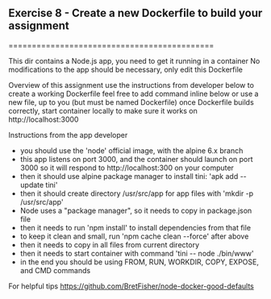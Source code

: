 ## Exercise 8 - Create a new Dockerfile to build your assignment
============================================

This dir contains a Node.js app, you need to get it running in a container
No modifications to the app should be necessary, only edit this Dockerfile

Overview of this assignment
use the instructions from developer below to create a working Dockerfile
feel free to add command inline below or use a new file, up to you (but must be named Dockerfile)
once Dockerfile builds correctly, start container locally to make sure it works on http://localhost:3000



Instructions from the app developer
- you should use the 'node' official image, with the alpine 6.x branch
- this app listens on port 3000, and the container should launch on port 3000
   so it will respond to http://localhost:300 on your computer
- then it should use alpine package manager to install tini: 'apk add --update tini'
- then it should create directory /usr/src/app for app files with 'mkdir -p /usr/src/app'
- Node uses a "package manager", so it needs to copy in package.json file
- then it needs to run 'npm install' to install dependencies from that file
- to keep it clean and small, run 'npm cache clean --force' after above
- then it needs to copy in all files from current directory
- then it needs to start container with command 'tini -- node ./bin/www'
- in the end you should be using FROM, RUN, WORKDIR, COPY, EXPOSE, and CMD commands

For helpful tips
https://github.com/BretFisher/node-docker-good-defaults
